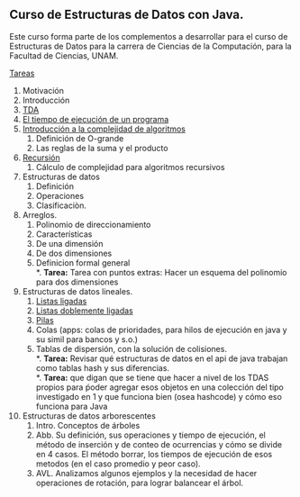 ## Curso de Estructuras de Datos con Java.
Este curso forma parte de los complementos a desarrollar para el curso de Estructuras de Datos para la carrera de Ciencias de la Computación, para la Facultad de Ciencias, UNAM.

[Tareas](capitulos/tareas.md)

1. Motivación
2. Introducción
3. [TDA](capitulos/TDA.md)
4. [El tiempo de ejecución de un programa](capitulos/moduloTiempoEjecuciónPrograma.md)
5. [Introducción a la complejidad de algoritmos](capitulos/complejidadComputacional.md)
    1. Definición de O-grande
    2. Las reglas de la suma y el producto
6. [Recursión](capitulos/recursion.md)
   1. Cálculo de complejidad para algoritmos recursivos
7. Estructuras de datos
   1. Definición
   2. Operaciones
   3. Clasificaciòn.    
8. Arreglos.
   1. Polinomio de direccionamiento
   2. Características
   3. De una dimensión
   4. De dos dimensiones
   5. Definicion formal general<br>
   *. **Tarea:** Tarea con puntos extras: Hacer un esquema del polinomio para dos dimensiones<br>
9. Estructuras de datos lineales.
   1. [Listas ligadas](capitulos/listasLigadas.md)
   2. [Listas doblemente ligadas](capitulos/listasDoblementeLigadas.md)
   3. [Pilas](capitulos/pilas.md)
   4. Colas (apps: colas de prioridades, para hilos de ejecución en java y su simil para bancos y s.o.)
   5. Tablas de dispersión, con la solución de colisiones.<br>
   *. **Tarea:** Revisar qué estructuras de datos en el api de java trabajan como tablas hash y sus diferencias.<br>
   *. **Tarea:** que digan que se tiene que hacer a nivel de los TDAS propios para ṕoder agregar esos objetos en una colección del tipo investigado en 1 y que funciona bien (osea hashcode) y cómo eso funciona para Java<br>
10. Estructuras de datos arborescentes
    1. Intro. Conceptos de árboles
    2. Abb. Su definición, sus operaciones y tiempo de ejecución, el método de inserción y de conteo de ocurrencias y cómo se divide en 4 casos. El método borrar, los tiempos de ejecución de esos metodos (en el caso promedio y peor caso).
    3. AVL. Analizamos algunos ejemplos y la necesidad de hacer operaciones de rotación, para lograr balancear el árbol.
